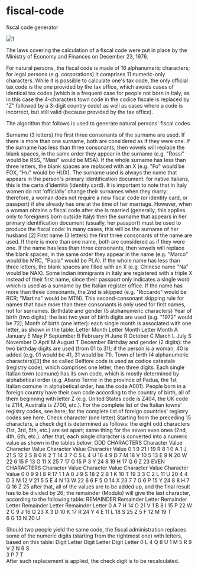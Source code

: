 # fiscal-code
fiscal code generator


![1](https://user-images.githubusercontent.com/105516638/233194421-456a8022-f33b-4f8f-ae73-b616c0a218b0.PNG)


The laws covering the calculation of a fiscal code were put in place by the Ministry of Economy and Finances on December 23, 1976.

For natural persons, the fiscal code is made of 16 alphanumeric characters; for legal persons (e.g. corporations) it comprises 11 numeric-only characters. While it is possible to calculate one's tax code, the only official tax code is the one provided by the tax office, which avoids cases of identical tax codes (which is a frequent case for people not born in Italy, as in this case the 4-characters town code in the codice fiscale is replaced by "Z" followed by a 3-digit country code) as well as cases where a code is incorrect, but still valid (because provided by the tax office).

The algorithm that follows is used to generate natural persons' fiscal codes.

Surname (3 letters)
the first three consonants of the surname are used. If there is more than one surname, both are considered as if they were one. If the surname has less than three consonants, then vowels will replace the blank spaces, in the same order they appear in the surname (e.g. "Rossi" would be RSS, "Masi" would be MSA). If the whole surname has less than three letters, the blank spaces are replaced with an X (e.g. "Fo" would be FOX, "Hu" would be HUX). The surname used is always the name that appears in the person's primary identification document: for native Italians, this is the carta d'identità (identity card).
It is important to note that in Italy women do not 'officially' change their surnames when they marry: therefore, a woman does not require a new fiscal code (or identity card, or passport) if she already has one at the time of her marriage. However, when a woman obtains a fiscal code after she is married (generally, this applies only to foreigners born outside Italy) then the surname that appears in her primary identification document (usually, her passport) must be used to produce the fiscal code: in many cases, this will be the surname of her husband.[2]
First name (3 letters)
the first three consonants of the name are used. If there is more than one name, both are considered as if they were one. If the name has less than three consonants, then vowels will replace the blank spaces, in the same order they appear in the name (e.g. "Marco" would be MRC, "Paola" would be PLA). If the whole name has less than three letters, the blank spaces are filled with an X (e.g. Chinese name "Na" would be NAX). Some indian immigrants in Italy are registered with a triple X instead of their first name, since their passport only indicates a single word which is used as a surname by the Italian register office. If the name has more than three consonants, the 2nd is skipped (e.g. "Riccardo" would be RCR; "Martina" would be MTN). This second-consonant skipping rule for names that have more than three consonants is only used for first names, not for surnames.
Birthdate and gender (5 alphanumeric characters)
Year of birth (two digits): the last two year of birth digits are used (e.g. "1972" would be 72);
Month of birth (one letter): each single month is associated with one letter, as shown in the table:
Letter	Month	Letter	Month	Letter	Month
A	January	E	May	P	September
B	February	H	June	R	October
C	March	L	July	S	November
D	April	M	August	T	December
Birthday and gender (2 digits): the two birthday digits are used (from 01 to 31); if the person is a woman, 40 is added (e.g. 01 would be 41, 31 would be 71).
Town of birth (4 alphanumeric characters)[3]
the so called Belfiore code is used as codice catastale (registry code), which comprises one letter, then three digits. Each single Italian town (comune) has its own code, which is mostly determined by alphabetical order (e.g. Abano Terme in the province of Padua, the 1st Italian comune in alphabetical order, has the code A001). People born in a foreign country have their own code according to the country of birth, all of them beginning with letter Z (e.g. United States code is Z404, the UK code is Z114, Australia is Z700, etc.). For the complete list of the Italian towns' registry codes, see here; for the complete list of foreign countries' registry codes see here.
Check character (one letter)
Starting from the preceding 15 characters, a check digit is determined as follows:
the eight odd characters (1st, 3rd, 5th, etc.) are set apart; same thing for the seven even ones (2nd, 4th, 6th, etc.).
after that, each single character is converted into a numeric value as shown in the tables below:
ODD CHARACTERS
Character	Value	Character	Value	Character	Value	Character	Value
0	1	9	21	I	19	R	8
1	0	A	1	J	21	S	12
2	5	B	0	K	2	T	14
3	7	C	5	L	4	U	16
4	9	D	7	M	18	V	10
5	13	E	9	N	20	W	22
6	15	F	13	O	11	X	25
7	17	G	15	P	3	Y	24
8	19	H	17	Q	6	Z	23
EVEN CHARACTERS
Character	Value	Character	Value	Character	Value	Character	Value
0	0	9	9	I	8	R	17
1	1	A	0	J	9	S	18
2	2	B	1	K	10	T	19
3	3	C	2	L	11	U	20
4	4	D	3	M	12	V	21
5	5	E	4	N	13	W	22
6	6	F	5	O	14	X	23
7	7	G	6	P	15	Y	24
8	8	H	7	Q	16	Z	25
after that, all of the values are to be added up, and the final result has to be divided by 26; the remainder (Modulo) will give the last character, according to the following table:
REMAINDER
Remainder	Letter	Remainder	Letter	Remainder	Letter	Remainder	Letter
0	A	7	H	14	O	21	V
1	B	8	I	15	P	22	W
2	C	9	J	16	Q	23	X
3	D	10	K	17	R	24	Y
4	E	11	L	18	S	25	Z
5	F	12	M	19	T		
6	G	13	N	20	U		

Should two people yield the same code, the fiscal administration replaces some of the numeric digits (starting from the rightmost one) with letters, based on this table:
Digit	Letter	Digit	Letter	Digit	Letter
0	L	4	Q	8	U
1	M	5	R	9	V
2	N	6	S		
3	P	7	T		
After such replacement is applied, the check digit is to be recalculated.
